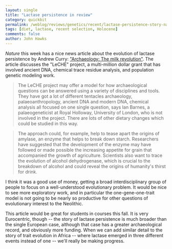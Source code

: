 ```yaml
---
layout: single 
title: "Lactase persistence in review" 
category: quickbit
permalink: /weblog/reviews/genetics/recent/lactase-persistence-story-nature-2013.html
tags: [diet, lactase, recent selection, Holocene] 
comments: false 
author: John Hawks 
---
```


<em>Nature</em> this week has a nice news article about the evolution of lactase persistence by Andrew Curry: <a href="http://www.nature.com/news/archaeology-the-milk-revolution-1.13471?WT.ec_id=NATURE-20130801">"Archaeology: The milk revolution"</a>. The article discusses the "LeCHE" project, a multi-million dollar grant that has involved ancient DNA, chemical trace residue analysis, and population genetic modeling work. 

<blockquote>The LeCHE project may offer a model for how archaeological questions can be answered using a variety of disciplines and tools. They have got a lot of different tentacles  archaeology, palaeoanthropology, ancient DNA and modern DNA, chemical analysis  all focused on one single question, says Ian Barnes, a palaeogeneticist at Royal Holloway, University of London, who is not involved in the project. There are lots of other dietary changes which could be studied in this way.</blockquote>

<blockquote>The approach could, for example, help to tease apart the origins of amylase, an enzyme that helps to break down starch. Researchers have suggested that the development of the enzyme may have followed  or made possible  the increasing appetite for grain that accompanied the growth of agriculture. Scientists also want to trace the evolution of alcohol dehydrogenase, which is crucial to the breakdown of alcohol and could reveal the origins of humanity's thirst for drink.</blockquote>

I think it was a good use of money, getting a broad interdisciplinary group of people to focus on a well-understood evolutionary problem. It would be nice to see more exploratory work, and in particular the one-gene-one-trait model is not going to be nearly so productive for other questions of evolutionary interest to the Neolithic. 

This article would be great for students in courses this fall. It is very Eurocentric, though -- the story of lactase persistence is much broader than the single European case, although that case has a greater archaeological record, and obviously more funding. When we can add similar detail to the story of trait evolution in Africa -- where lactase emerged in three different events instead of one -- we'll really be making progress. 

